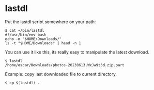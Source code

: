 # lastdl

Put the lastdl script somewhere on your path:


    $ cat ~/bin/lastdl
    #!/usr/bin/env bash
    echo -n "$HOME/Downloads/"
    ls -t "$HOME/Downloads" | head -n 1


You can use it like this, its really easy to manipulate the latest download.

    $ lastdl
    /home/oscar/Downloads/photos-20230613.WxJw9t3d.zip.part

Example: copy last downloaded file to current directory.

    $ cp $(lastdl) .
